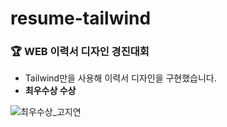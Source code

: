 # resume-tailwind

### 🏆 WEB 이력서 디자인 경진대회


- Tailwind만을 사용해 이력서 디자인을 구현했습니다.
- **최우수상 수상** 

![최우수상_고지연](https://user-images.githubusercontent.com/106502312/214771103-ef062967-a6d8-44aa-a4bc-74fc7aec8e2d.png)
